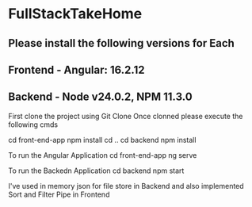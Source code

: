 # FullStackTakeHome
## Please install the following versions for Each 
## Frontend - Angular: 16.2.12
## Backend - Node v24.0.2, NPM 11.3.0


First clone the project using Git Clone 
Once clonned please execute the following cmds

cd front-end-app
npm install 
cd ..
cd backend 
npm install


To run the Angular Application
cd front-end-app
ng serve

To run the Backedn Application
cd backend 
npm start 


I've used in memory json for file store in Backend and also implemented Sort and Filter Pipe in Frontend 